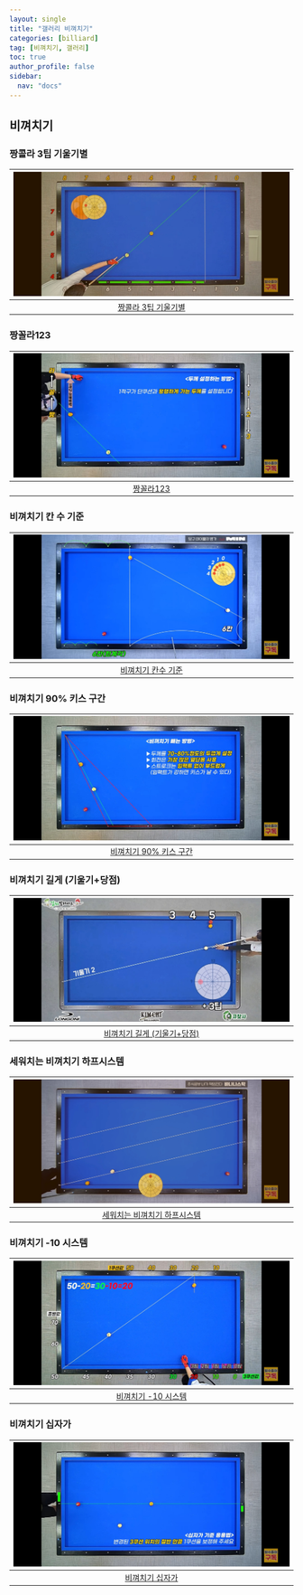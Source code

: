 ```yaml
---
layout: single
title: "갤러리 비껴치기"
categories: [billiard]
tag: [비껴치기, 갤러리]
toc: true
author_profile: false
sidebar:
  nav: "docs"
---
```


## 비껴치기

### 짱콜라 3팁 기울기별

| [![짱콜라 3팁 기울기별](/images/%EB%B9%84%EA%BB%B4%EC%B9%98%EA%B8%B0%20%EC%A7%B1%EA%BC%B4%EB%9D%BC_%EB%B0%A9%EC%88%98.png)](https://docs.google.com/presentation/d/12C4k5RcPN5nFvqVp-oRXPBAuCi4brMq-/edit?usp=sharing&ouid=114978849290694301670&rtpof=true&sd=true) |
| :---: |
| [짱콜라 3팁 기울기별](https://youtu.be/sXma6UidbBw) |

### 짱꼴라123

| [![짱꼴라123 2](/images/%EC%A7%B1%EC%BD%9C%EB%9D%BC%202.png)](https://docs.google.com/presentation/d/1YRmRPJGWfYrN1wj0pBJ51LjbL-auYab-/edit?usp=sharing&ouid=114978849290694301670&rtpof=true&sd=true) |
| :---: |
| [짱꼴라123](https://youtu.be/-bNkFJA8FZA) |

### 비껴치기 칸 수 기준

| [![비껴치기 칸수 기준](/images/%EB%B9%84%EA%BB%B4%EC%B9%98%EA%B8%B0%20%EC%B9%B8%EC%88%98%EA%B8%B0%EC%A4%80.png)](https://docs.google.com/presentation/d/1kjIuAzlAfKlRd5gwrANg6T5rV40SqpE0/edit?usp=sharing&ouid=114978849290694301670&rtpof=true&sd=true) |
| :---: |
| [비껴치기 칸수 기준](https://youtu.be/nQieSPSBjWk) |

### 비껴치기 90% 키스 구간

| [![비껴치기 90% 키스 구간](/images/%EB%B9%84%EA%BB%B4%EC%B9%98%EA%B8%B0%20%ED%82%A4%EC%8A%A4%EA%B5%AC%EA%B0%84.png)](https://docs.google.com/presentation/d/1iFU-OYZxLp4nkhT1hU76jdrL4dgar8Pl/edit?usp=sharing&ouid=114978849290694301670&rtpof=true&sd=true) |
| :---: |
| [비껴치기 90% 키스 구간](https://youtu.be/f3C6IAc42RU) |

### 비껴치기 길게 (기울기+당점)

| [![비껴치기 길게 (기울기+당점)](/images/%EB%B9%84%EA%BB%B4%EC%B9%98%EA%B8%B0%20%EA%B8%B8%EA%B2%8C%20%EA%B8%B0%EC%9A%B8%EA%B8%B0%20%EB%8B%B9%EC%A0%90.png)](/images/%EB%B9%84%EA%BB%B4%EC%B9%98%EA%B8%B0%20%EA%B8%B8%EA%B2%8C%20%EA%B8%B0%EC%9A%B8%EA%B8%B0%20%EB%8B%B9%EC%A0%90.png) |
| :---: |
| [비껴치기 길게 (기울기+당점)](https://youtu.be/UVhkdwlrozE) |

### 세워치는 비껴치기 하프시스템

| [![비껴치기-세워치는-방수](/images/%EB%B9%84%EA%BB%B4%EC%B9%98%EA%B8%B0_%EC%84%B8%EC%9B%8C%EC%B9%98%EB%8A%94_%EB%B0%A9%EC%88%98.png)](https://docs.google.com/presentation/d/1juPIlLLqYSOkThaLwSNkJvRDhElMELr7/edit?usp=sharing&ouid=114978849290694301670&rtpof=true&sd=true) |
| :---: |
| [세워치는 비껴치기 하프시스템](https://youtu.be/aLOwWML3gFk) |

### 비껴치기 -10 시스템

| [![비껴치기 -10 시스템 1](/images/%EB%B9%84%EA%BB%B4%EC%B9%98%EA%B8%B0%20%EB%A7%88%EC%9D%B4%EB%84%88%EC%8A%A4%2010_1.png)](https://docs.google.com/presentation/d/1viztlQxvDOgWZljoG-HPjE_NNYKYgxiv/edit?usp=sharing&ouid=114978849290694301670&rtpof=true&sd=true) |
| :---: |
| [비껴치기 -10 시스템](https://youtu.be/8EG2cq36wnI) |

### 비껴치기 십자가

| [![비껴치기 십자가 2](/images/%EB%B9%84%EA%BB%B4%EC%B9%98%EA%B8%B0%20%EC%8B%AD%EC%9E%90%EA%B0%80%202.png)](https://docs.google.com/presentation/d/1vZkr0UPPsDDcKGXP2WlI289tzo_N-xnW/edit?usp=sharing&ouid=114978849290694301670&rtpof=true&sd=true) |
| :---: |
| [비껴치기 십자가](https://youtu.be/vOp5lxtdIK0) |
